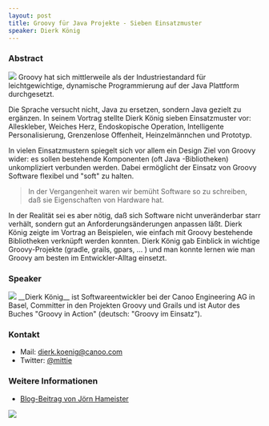 ```yaml
---
layout: post
title: Groovy für Java Projekte - Sieben Einsatzmuster
speaker: Dierk König
---
```


### Abstract

<a href="/images/talks/flyer_groovy.jpg"><img src="/images/talks/flyer_groovy.jpg" class="speakerpic"/></a>
Groovy hat sich mittlerweile als der Industriestandard für leichtgewichtige, dynamische Programmierung auf der Java Plattform durchgesetzt.

Die Sprache versucht nicht, Java zu ersetzen, sondern Java gezielt zu ergänzen. In seinem Vortrag stellte Dierk König sieben Einsatzmuster vor: Alleskleber, Weiches Herz, Endoskopische Operation, Intelligente Personalisierung, Grenzenlose Offenheit, Heinzelmännchen und Prototyp.

In vielen Einsatzmustern spiegelt sich vor allem ein Design Ziel von Groovy wider: es sollen bestehende Komponenten (oft Java -Bibliotheken) unkompliziert verbunden werden. Dabei ermöglicht der Einsatz von Groovy Software flexibel und "soft" zu halten.

> In der Vergangenheit waren wir bemüht Software so zu schreiben, daß sie Eigenschaften von Hardware hat.

In der Realität sei es aber nötig, daß sich Software nicht unveränderbar starr verhält, sondern gut an Anforderungsänderungen anpassen läßt. Dierk König zeigte im Vortrag an Beispielen, wie einfach mit Groovy bestehende Bibliotheken verknüpft werden konnten. Dierk König gab Einblick in wichtige Groovy-Projekte (gradle, grails, gpars, … ) und man konnte lernen wie man Groovy am besten im Entwickler-Alltag einsetzt.

### Speaker

<img src="/images/speaker/dierk_koenig.jpg" class="speakerpic"/>
__Dierk König__ ist Softwareentwickler bei der Canoo Engineering AG in Basel, Committer in den Projekten Groovy und Grails und ist Autor des Buches "Groovy in Action" (deutsch: "Groovy im Einsatz").

### Kontakt

- Mail: [dierk.koenig@canoo.com](mailto:dierk.koenig@canoo.com)
- Twitter: [@mittie](https://twitter.com/mittie)

### Weitere Informationen

- [Blog-Beitrag von Jörn Hameister](http://www.hameister.org/Blog/?p=1641)

![](/images/talks/groovy.jpg)